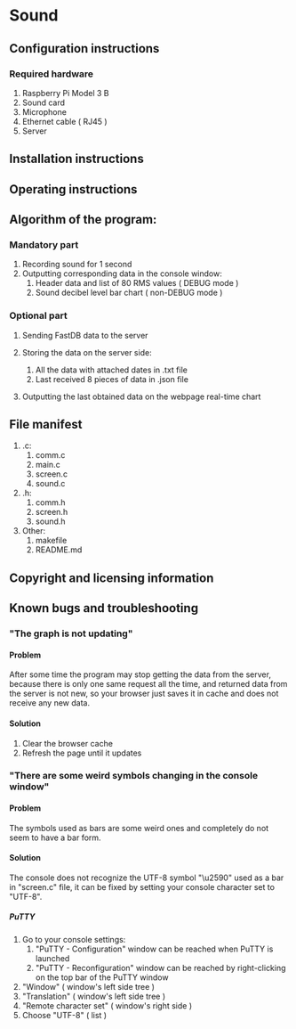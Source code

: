# Sound

## Configuration instructions

### 	Required hardware
	
1. Raspberry Pi Model 3 B
2. Sound card
3. Microphone
4. Ethernet cable ( RJ45 )
5. Server
			
## Installation instructions

	

## Operating instructions

	

## Algorithm of the program:

### Mandatory part

1. Recording sound for 1 second
2. Outputting corresponding data in the console window:
	1. Header data and list of 80 RMS values ( DEBUG mode )
	2. Sound decibel level bar chart ( non-DEBUG mode )
				
### Optional part

1. Sending FastDB data to the server
2. Storing the data on the server side:			
	1. All the data with attached dates in .txt file
	2. Last received 8 pieces of data in .json file
		
3. Outputting the last obtained data on the webpage real-time chart
	
## File manifest

1. .c:
	1. comm.c
	2. main.c
	3. screen.c
	4. sound.c	
2. .h:
	1. comm.h
	2. screen.h
	3. sound.h
3. Other:
	1. makefile
	2. README.md

## Copyright and licensing information



## Known bugs and troubleshooting

### "The graph is not updating"
	
#### Problem
	
After some time the program may stop getting the data from the server, because there is only
one same request all the time, and returned data from the server is not new, so your browser
just saves it in cache and does not receive any new data.
		
#### Solution
	
1. Clear the browser cache
2. Refresh the page until it updates
		
### "There are some weird symbols changing in the console window"
	
#### Problem
	
The symbols used as bars are some weird ones and completely do not seem to have a bar form.
		
#### Solution
	
The console does not recognize the UTF-8 symbol "\u2590" used as a bar in "screen.c" file, 
it can be fixed by setting your console character set to "UTF-8".
		
##### PuTTY

1. Go to your console settings:		
	1. "PuTTY - Configuration" window can be reached when PuTTY is launched
	2. "PuTTY - Reconfiguration" window can be reached by right-clicking on the top bar
		of the PuTTY window
2. "Window"               ( window's left side tree )
3. "Translation"          ( window's left side tree )
4. "Remote character set" ( window's right side )
5. Choose "UTF-8"         ( list )
